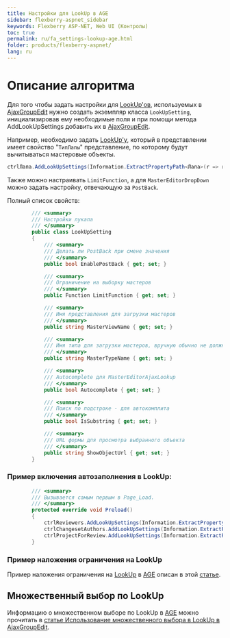 ```yaml
---
title: Настройки для LookUp в AGE
sidebar: flexberry-aspnet_sidebar
keywords: Flexberry ASP-NET, Web UI (Контролы)
toc: true
permalink: ru/fa_settings-lookup-age.html
folder: products/flexberry-aspnet/
lang: ru
---
```


# Описание алгоритма

Для того чтобы задать настройки для [LookUp'ов](fa_lookup-overview.html), используемых в [AjaxGroupEdit](fa_ajax-group-edit.html) нужно создать экземпляр класса `LookUpSetting`, инициализировав ему необходимые поля и при помощи метода AddLookUpSettings добавить их в [AjaxGroupEdit](fa_ajax-group-edit.html).

Например, необходимо задать [LookUp'у](fa_lookup-overview.html), который в представлении имеет свойство "`ТипЛапы`" представление, по которому будут вычитываться мастеровые объекты.

```csharp
ctrlЛапа.AddLookUpSettings(Information.ExtractPropertyPath<Лапа>(r => r.ТипЛапы), new LookUpSetting { MasterViewName = ТипЛапы.Views.ТипЛапыL });
```
Также можно настраивать `LimitFunction`, а для `MasterEditorDropDown` можно задать настройку, отвечающую за `PostBack`.

Полный список свойств:

```csharp
        /// <summary>
        /// Настройки лукапа
        /// </summary>
        public class LookUpSetting
        {
            /// <summary>
            /// Делать ли PostBack при смене значения
            /// </summary>
            public bool EnablePostBack { get; set; }

            /// <summary>
            /// Ограничение на выборку мастеров
            /// </summary>
            public Function LimitFunction { get; set; }

            /// <summary>
            /// Имя представления для загрузки мастеров
            /// </summary>
            public string MasterViewName { get; set; }

            /// <summary>
            /// Имя типа для загрузки мастеров, вручную обычно не должно задаваться
            /// </summary>
            public string MasterTypeName { get; set; }

            /// <summary>
            /// Autocomplete для MasterEditorAjaxLookup
            /// </summary>
            public bool Autocomplete { get; set; }

            /// <summary>
            /// Поиск по подстроке - для автокомплита
            /// </summary>
            public bool IsSubstring { get; set; }

            /// <summary>
            /// URL формы для просмотра выбранного объекта
            /// </summary>
            public string ShowObjectUrl { get; set; }
        }
```

### Пример включения автозаполнения в LookUp:

```csharp
        /// <summary>
        /// Вызывается самым первым в Page_Load.
        /// </summary>
        protected override void Preload()
        {
            ctrlReviewers.AddLookUpSettings(Information.ExtractPropertyPath<Reviewer>(r => r.Programmer), new LookUpSetting() { Autocomplete = true });
            ctrlChangesetAuthors.AddLookUpSettings(Information.ExtractPropertyPath<ChangesetAuthor>(ca => ca.Programmer), new LookUpSetting() { Autocomplete = true });
            ctrlProjectForReview.AddLookUpSettings(Information.ExtractPropertyPath<ProjectForReview>(pfr => pfr.Project), new LookUpSetting() { Autocomplete = true });
        }
```

### Пример наложения ограничения на LookUp

Пример наложения ограничения на [LookUp](fa_lookup-overview.html) в [AGE](fa_ajax-group-edit.html) описан в этой [статье](fa_limited-lookup-age.html).

## Множественный выбор по LookUp

Информацию о множественном выборе по LookUp в [AGE](fa_ajax-group-edit.html) можно прочитать в [статье Использование множественного выбора в LookUp в AjaxGroupEdit](fa_multi-lookup-age.html).
 